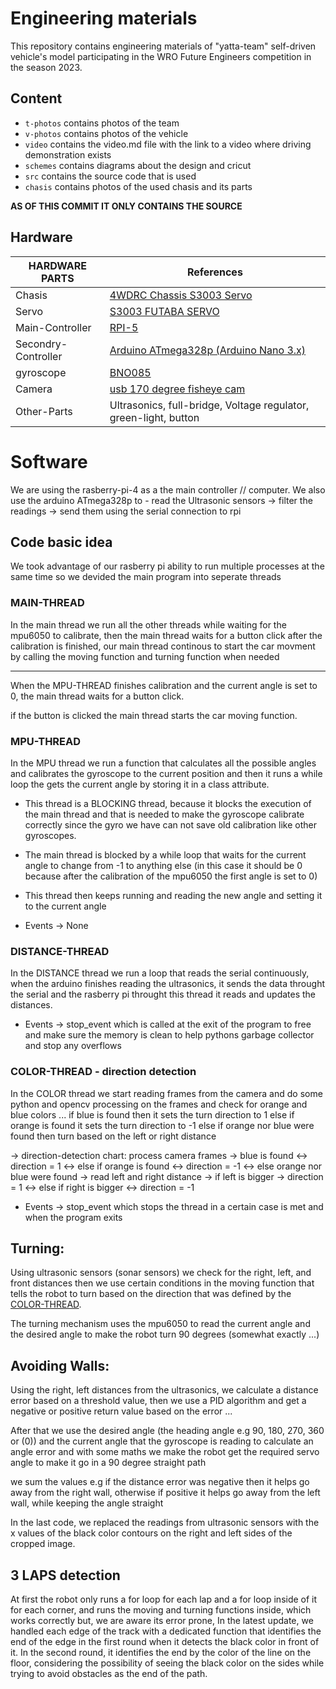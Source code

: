 # Engineering materials

This repository contains engineering materials of "yatta-team" self-driven vehicle's model participating in the WRO Future Engineers competition in the season 2023.

## Content

-   `t-photos` contains photos of the team
-   `v-photos` contains photos of the vehicle
-   `video` contains the video.md file with the link to a video where driving demonstration exists
-   `schemes` contains diagrams about the design and cricut
-   `src` contains the source code that is used
-   `chasis` contains photos of the used chasis and its parts

**AS OF THIS COMMIT IT ONLY CONTAINS THE SOURCE**

## Hardware

| HARDWARE PARTS      | References                                                                                                           |
| ------------------- | -------------------------------------------------------------------------------------------------------------------- |
| Chasis              | [4WDRC Chassis S3003 Servo](https://www.elecrow.com/4wd-smart-car-robot-chassis-for-arduino-servo-steering.html)     |
| Servo               | [S3003 FUTABA SERVO](https://www.es.co.th/schemetic/pdf/et-servo-s3003.pdf)                                          |
| Main-Controller     | [RPI-5](https://www.raspberrypi.com/products/raspberry-pi-5/)                                                |
| Secondry-Controller | [Arduino ATmega328p (Arduino Nano 3.x)](https://store.arduino.cc/products/arduino-nano)                              |
| gyroscope           | [BNO085](https://www.ceva-ip.com/wp-content/uploads/2019/10/BNO080_085-Datasheet.pdf) |
| Camera              | [usb 170 degree fisheye cam](https://www.amazon.com/ALPCAM-Camera-Module-Webcam-Fisheye/dp/B07VVH39DC/)                                                 |
| Other-Parts         | Ultrasonics, full-bridge, Voltage regulator, green-light, button                                                     |

# Software

We are using the rasberry-pi-4 as a the main controller // computer.
We also use the arduino ATmega328p to - read the Ultrasonic sensors -> filter the readings -> send them using the serial connection to rpi

## Code basic idea

We took advantage of our rasberry pi ability to run multiple processes at the same time so we devided the main program into seperate threads

### MAIN-THREAD

In the main thread we run all the other threads while waiting for the mpu6050 to calibrate, then the main thread waits for a button click after the calibration is finished, our main thread continous to start the car movment by calling the moving function and turning function when needed

---

When the MPU-THREAD finishes calibration and the current angle is set to 0, the main thread waits for a button click.

if the button is clicked the main thread starts the car moving function.

### MPU-THREAD

In the MPU thread we run a function that calculates all the possible angles and calibrates the gyroscope to the current position and then it runs a while loop the gets the current angle by storing it in a class attribute.

-   This thread is a BLOCKING thread, because it blocks the execution of the main thread and that is needed to make the gyroscope calibrate correctly since the gyro we have can not save old calibration like other gyroscopes.

-   The main thread is blocked by a while loop that waits for the current angle to change from -1 to anything else (in this case it should be 0 because after the calibration of the mpu6050 the first angle is set to 0)

-   This thread then keeps running and reading the new angle and setting it to the current angle

-   Events -> None

### DISTANCE-THREAD

In the DISTANCE thread we run a loop that reads the serial continuously, when the arduino finishes reading the ultrasonics, it sends the data throught the serial and the rasberry pi throught this thread it reads and updates the distances.

-   Events -> stop_event which is called at the exit of the program to free and make sure the memory is clean to help pythons garbage collector and stop any overflows

### COLOR-THREAD - direction detection

In the COLOR thread we start reading frames from the camera and do some python and opencv processing on the frames and check for orange and blue colors ... if blue is found then it sets the turn direction to 1 else if orange is found it sets the turn direction to -1 else if orange nor blue were found then turn based on the left or right distance

-> direction-detection chart:
process camera frames -> blue is found <-> direction = 1 <-> else if orange is found <-> direction = -1 <-> else orange nor blue were found -> read left and right distance -> if left is bigger -> direction = 1 <-> else if right is bigger <-> direction = -1

-   Events -> stop_event which stops the thread in a certain case is met and when the program exits

## Turning:

Using ultrasonic sensors (sonar sensors) we check for the right, left, and front distances then we use certain conditions in the moving function that tells the robot to turn based on the direction that was defined by the [COLOR-THREAD](#color-thread---direction-detection).

The turning mechanism uses the mpu6050 to read the current angle and the desired angle to make the robot turn 90 degrees (somewhat exactly ...)

## Avoiding Walls:

Using the right, left distances from the ultrasonics, we calculate a distance error based on a threshold value, then we use a PID algorithm and get a negative or positive return value based on the error ...

After that we use the desired angle (the heading angle e.g 90, 180, 270, 360 or (0)) and the current angle that the gyroscope is reading to calculate an angle error and with some maths we make the robot get the required servo angle to make it go in a 90 degree straight path

we sum the values e.g if the distance error was negative then it helps go away from the right wall, otherwise if positive it helps go away from the left wall, while keeping the angle straight

In the last code, we replaced the readings from ultrasonic sensors with the x values of the black color contours on the right and left sides of the cropped image.

## 3 LAPS detection

At first the robot only runs a for loop for each lap and a for loop inside of it for each corner, and runs the moving and turning functions inside, which works correctly but, we are aware its error prone, In the latest update, we handled each edge of the track with a dedicated function that identifies the end of the edge in the first round when it detects the black color in front of it. In the second round, it identifies the end by the color of the line on the floor, considering the possibility of seeing the black color on the sides while trying to avoid obstacles as the end of the path.
